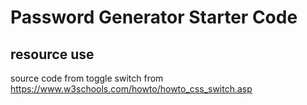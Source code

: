 # Password Generator Starter Code




## resource use
source code from 
toggle switch from https://www.w3schools.com/howto/howto_css_switch.asp
